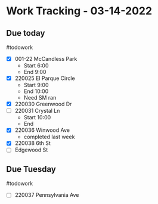 # Work Tracking - 03-14-2022
## Due today
#todowork 
- [x] 001-22 McCandless Park
	- Start 6:00
	- End 9:00
- [x] 220025 El Parque Circle
	- Start 9:00
	- End 10:00
	- Need SM ran
- [x] 220030 Greenwood Dr
- [ ] 220031 Crystal Ln
	- Start 10:00
	- End 
- [x] 220036 Winwood Ave
	- completed last week
- [x] 220038 6th St
- [ ] Edgewood St

## Due Tuesday
#todowork 
- [ ] 220037 Pennsylvania Ave